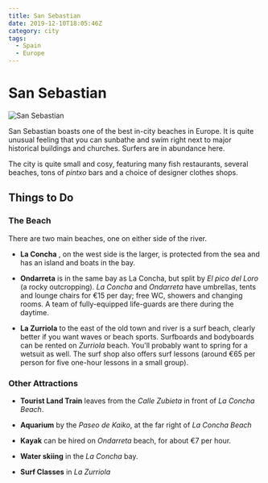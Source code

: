 ```yaml
---
title: San Sebastian
date: 2019-12-10T18:05:46Z
category: city
tags:
  - Spain
  - Europe
---
```


# San Sebastian
<WishWidget	country="ES" city="San Sebastian"	picture="https://wikitravel.org/upload/en/thumb/a/a9/San_Sebastian.JPG/320px-San_Sebastian.JPG" label="true"></WishWidget>

![San Sebastian](https://wikitravel.org/upload/en/thumb/a/a9/San_Sebastian.JPG/320px-San_Sebastian.JPG)

San Sebastian boasts one of the best in-city beaches in Europe. It is quite unusual feeling that you can sunbathe and swim right next to major historical buildings and churches. Surfers are in abundance here.

The city is quite small and cosy, featuring many fish restaurants, several beaches, tons of _pintxo_ bars and a choice of designer clothes shops.

## Things to Do

### The Beach

There are two main beaches, one on either side of the river.

- **La Concha**	<WishWidget	country="ES" city="San Sebastian"	activity="La Concha" picture="https://wikitravel.org/upload/en/thumb/1/19/SanSebastian_PaseoDeLaConcha.jpg/320px-SanSebastian_PaseoDeLaConcha.jpg"></WishWidget>, on the west side is the larger, is protected from the sea and has an island and boats in the bay.

- **Ondarreta** <WishWidget	country="ES" city="San Sebastian"	activity="Ondarreta"></WishWidget>is in the same bay as La Concha, but split by *El pico del Loro* (a rocky outcropping). _La Concha_ and _Ondarreta_ have umbrellas, tents and lounge chairs for €15 per day; free WC, showers and changing rooms. A team of fully-equipped life-guards are there during the daytime.

- **La Zurriola** <WishWidget	country="ES" city="San Sebastian"	activity="La Zurriola"></WishWidget>to the east of the old town and river is a surf beach, clearly better if you want waves or beach sports.
Surfboards and bodyboards can be rented on _Zurriola_ beach. You'll probably want to spring for a wetsuit as well. The surf shop also offers surf lessons <WishWidget	country="ES" city="San Sebastian"	activity="Surfing"></WishWidget>(around €65 per person for five one-hour lessons in a small group).

### Other Attractions

  - **Tourist Land Train** <WishWidget	country="ES" city="San Sebastian"	activity="Tourist Land Train"></WishWidget>leaves from the *Calle Zubieta* in front of *La Concha Beach*.

  - **Aquarium** <WishWidget	country="ES" city="San Sebastian"	activity="Aquarium"></WishWidget>by the *Paseo de Kaiko*, at the far right of *La Concha Beach*

  - **Kayak** <WishWidget	country="ES" city="San Sebastian"	activity="Kayak"></WishWidget>can be hired on *Ondarreta* beach, for about €7 per hour.

  - **Water skiing** <WishWidget country="ES" city="San Sebastian" activity="Water skiing"></WishWidget>in the *La Concha* bay.

  - **Surf Classes** <WishWidget	country="ES" city="San Sebastian"	activity="Puka Surf Eskola"></WishWidget>in *La Zurriola*
